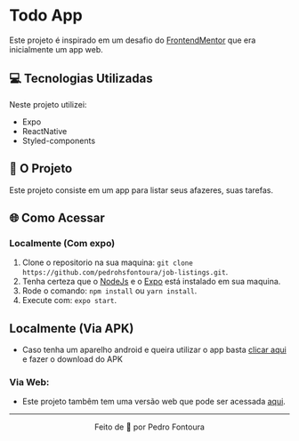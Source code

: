 # Todo App

Este projeto é inspirado em um desafio do [FrontendMentor](https://www.frontendmentor.io/) que era inicialmente um app web.

## 💻️ Tecnologias Utilizadas

Neste projeto utilizei:

-   Expo
-   ReactNative
-   Styled-components

## 📝️ O Projeto

Este projeto consiste em um app para listar seus afazeres, suas tarefas.

## 🌐️ Como Acessar

### Localmente (Com expo)

1. Clone o repositorio na sua maquina:
   `git clone https://github.com/pedrohsfontoura/job-listings.git`.
2. Tenha certeza que o [NodeJs](https://nodejs.org/en/) e o [Expo](https://expo.dev/) está instalado em sua maquina.
3. Rode o comando: `npm install` ou `yarn install`.
4. Execute com: `expo start`.

## Localmente (Via APK)

-   Caso tenha um aparelho android e queira utilizar o app basta [clicar aqui](https://expo.io/artifacts/c1460786-a65d-4671-92a6-409535f02337) e fazer o download do APK

### Via Web:

-   Este projeto tambêm tem uma versão web que pode ser acessada [aqui](https://pedrohsfontoura.github.io/todo-app/).

---

<p align="center">Feito de 💜️ por Pedro Fontoura</p>
